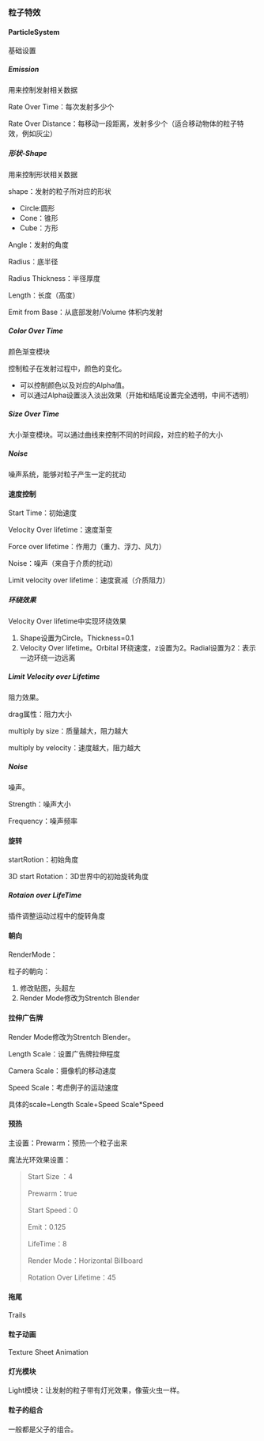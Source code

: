 ### 粒子特效

#### ParticleSystem

基础设置

##### Emission

用来控制发射相关数据

Rate Over Time：每次发射多少个

Rate Over Distance：每移动一段距离，发射多少个（适合移动物体的粒子特效，例如灰尘）

##### 形状-Shape

用来控制形状相关数据

shape：发射的粒子所对应的形状

* Circle:圆形
* Cone：锥形
* Cube：方形

Angle：发射的角度

Radius：底半径

Radius Thickness：半径厚度

Length：长度（高度）

Emit from Base：从底部发射/Volume 体积内发射

##### Color Over Time 

颜色渐变模块

控制粒子在发射过程中，颜色的变化。

* 可以控制颜色以及对应的Alpha值。
* 可以通过Alpha设置淡入淡出效果（开始和结尾设置完全透明，中间不透明）

##### Size Over Time

 大小渐变模块。可以通过曲线来控制不同的时间段，对应的粒子的大小

##### Noise

噪声系统，能够对粒子产生一定的扰动

#### 速度控制

Start Time：初始速度

Velocity Over lifetime：速度渐变

Force over lifetime：作用力（重力、浮力、风力）

Noise：噪声（来自于介质的扰动）

Limit velocity over lifetime：速度衰减（介质阻力）

##### 环绕效果

Velocity Over lifetime中实现环绕效果

1. Shape设置为Circle。Thickness=0.1
2. Velocity Over lifetime。Orbital 环绕速度，z设置为2。Radial设置为2：表示一边环绕一边远离

##### Limit Velocity over Lifetime

阻力效果。

drag属性：阻力大小

multiply by size：质量越大，阻力越大

multiply by velocity：速度越大，阻力越大

##### Noise

噪声。

Strength：噪声大小

Frequency：噪声频率

#### 旋转

startRotion：初始角度

3D start Rotation：3D世界中的初始旋转角度

##### Rotaion over LifeTime

插件调整运动过程中的旋转角度

#### 朝向

RenderMode：

粒子的朝向：

1. 修改贴图，头超左
2. Render Mode修改为Strentch Blender

#### 拉伸广告牌

Render Mode修改为Strentch Blender。

Length Scale：设置广告牌拉伸程度

Camera Scale：摄像机的移动速度

Speed Scale：考虑例子的运动速度

具体的scale=Length Scale+Speed Scale*Speed

#### 预热

主设置：Prewarm：预热一个粒子出来

魔法光环效果设置：

> Start Size ：4
>
> Prewarm：true
>
> Start Speed：0
>
> Emit：0.125
>
> LifeTime：8
>
> Render Mode：Horizontal Billboard
>
> Rotation Over Lifetime：45

#### 拖尾

Trails

#### 粒子动画

Texture Sheet  Animation

#### 灯光模块

Light模块：让发射的粒子带有灯光效果，像萤火虫一样。

#### 粒子的组合

一般都是父子的组合。